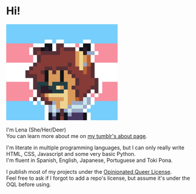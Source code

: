 # Hi!
<img src=deerpfp4x.png style="max-width:300px">

I'm Lena (She/Her/Deer)<br>
You can learn more about me on [my tumblr's about page](https://lensdeer.tumblr.com/about).

I'm literate in multiple programming languages, but I can only really write HTML, CSS, Javascript and some very basic Python.<br>
I'm fluent in Spanish, English, Japanese, Portuguese and Toki Pona.

I publish most of my projects under the [Opinionated Queer License](https://oql.avris.it/license?c=MarshDeer|http://github.com/MarshDeer).<br>
Feel free to ask if I forgot to add a repo's license, but assume it's under the OQL before using.
